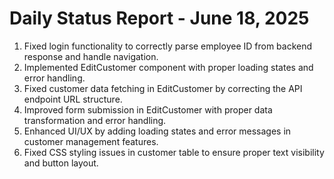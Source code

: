 # Daily Status Report - June 18, 2025

1. Fixed login functionality to correctly parse employee ID from backend response and handle navigation.
2. Implemented EditCustomer component with proper loading states and error handling.
3. Fixed customer data fetching in EditCustomer by correcting the API endpoint URL structure.
4. Improved form submission in EditCustomer with proper data transformation and error handling.
5. Enhanced UI/UX by adding loading states and error messages in customer management features.
6. Fixed CSS styling issues in customer table to ensure proper text visibility and button layout.
